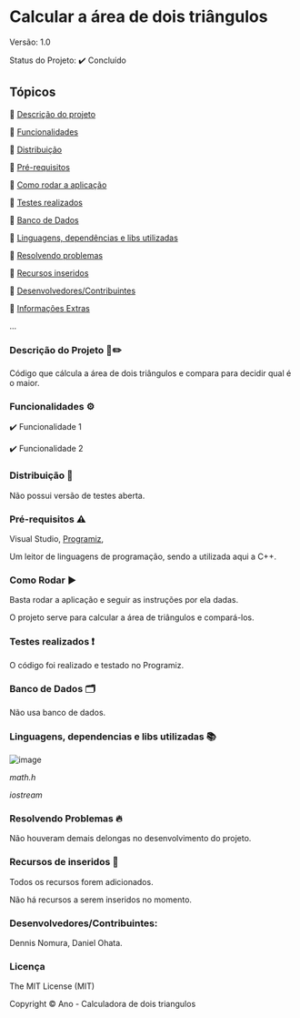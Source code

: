 # Calcular a área de dois triângulos

Versão: 1.0

Status do Projeto: ✔️ Concluído

## Tópicos
🔹 [Descrição do projeto](https://github.com/GatoEstunado/Calcular_dois_Triangulos#descri%C3%A7%C3%A3o-do-projeto-%EF%B8%8F)

🔹 [Funcionalidades](https://github.com/GatoEstunado/Calcular_dois_Triangulos#funcionalidades-%EF%B8%8F)

🔹 [Distribuição](https://github.com/GatoEstunado/Calcular_dois_Triangulos#distribui%C3%A7%C3%A3o-)

🔹 [Pré-requisitos](https://github.com/GatoEstunado/Calcular_dois_Triangulos#pr%C3%A9-requisitos-%EF%B8%8F)

🔹 [Como rodar a aplicação](https://github.com/GatoEstunado/Calcular_dois_Triangulos#como-rodar-%EF%B8%8F)

🔹 [Testes realizados](https://github.com/GatoEstunado/Calcular_dois_Triangulos#testes-realizados-)

🔹 [Banco de Dados](https://github.com/GatoEstunado/Calcular_dois_Triangulos#banco-de-dados-%EF%B8%8F)

🔹 [Linguagens, dependências e libs utilizadas](https://github.com/GatoEstunado/Calcular_dois_Triangulos#linguagens-dependencias-e-libs-utilizadas-)

🔹 [Resolvendo problemas](https://github.com/GatoEstunado/Calcular_dois_Triangulos#resolvendo-problemas-%EF%B8%8F)

🔹 [Recursos inseridos](https://github.com/GatoEstunado/Calcular_dois_Triangulos#recursos-de-inseridos-)

🔹 [Desenvolvedores/Contribuintes](https://github.com/GatoEstunado/Calcular_dois_Triangulos#desenvolvedorescontribuintes)

🔹 [Informações Extras](https://github.com/GatoEstunado/Calcular_dois_Triangulos#licen%C3%A7a)

...


### Descrição do Projeto 🧾✏️
Código que cálcula a área de dois triângulos e compara para decidir qual é o maior.




### Funcionalidades ⚙️
✔️ Funcionalidade 1

✔️ Funcionalidade 2




### Distribuição 💬
Não possui versão de testes aberta.




### Pré-requisitos ⚠️
Visual Studio, [Programiz](https://www.programiz.com/cpp-programming/online-compiler/),

Um leitor de linguagens de programação, sendo a utilizada aqui a C++.



### Como Rodar ▶️
Basta rodar a aplicação e seguir as instruções por ela dadas.

O projeto serve para calcular a área de triângulos e compará-los.



### Testes realizados ❗
O código foi realizado e testado no Programiz.




### Banco de Dados 🗂️
Não usa banco de dados.




### Linguagens, dependencias e libs utilizadas 📚

![image](https://user-images.githubusercontent.com/126710731/232641595-0d02a251-894e-4f87-b3b8-33ce204a6da7.png)

*math.h*

*iostream*




### Resolvendo Problemas 🔥
Não houveram demais delongas no desenvolvimento do projeto.




### Recursos de inseridos 🧰
Todos os recursos forem adicionados.

Não há recursos a serem inseridos no momento.



### Desenvolvedores/Contribuintes:
Dennis Nomura, Daniel Ohata.




### Licença
The MIT License (MIT)

Copyright ©️ Ano - Calculadora de dois triangulos
